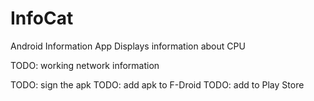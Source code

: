 # InfoCat
Android Information App
Displays information about CPU

TODO: working network information

TODO: sign the apk
TODO: add apk to F-Droid
TODO: add to Play Store
